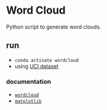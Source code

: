 # Word Cloud

Python script to generate word clouds.

## run

- `conda activate wordcloud`
- using [UCI dataset](https://archive.ics.uci.edu/ml/machine-learning-databases/00380/)

### documentation

* [`wordcloud`](https://amueller.github.io/word_cloud/)
* [`matplotlib`](https://matplotlib.org/)